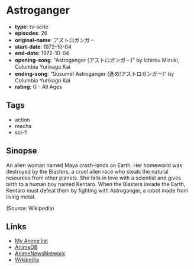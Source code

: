 # Astroganger

-   **type**: tv-serie
-   **episodes**: 26
-   **original-name**: アストロガンガー
-   **start-date**: 1972-10-04
-   **end-date**: 1972-10-04
-   **opening-song**: "Astroganger (アストロガンガー)" by Ichirou Mizuki, Columbia Yurikago Kai
-   **ending-song**: "Susume! Astroganger (進め!アストロガンガー)" by Columbia Yurikago Kai
-   **rating**: G - All Ages

## Tags

-   action
-   mecha
-   sci-fi

## Sinopse

An alien woman named Maya crash-lands on Earth. Her homeworld was destroyed by the Blasters, a cruel alien race who steals the natural resources from other planets. She falls in love with a scientist and gives birth to a human boy named Kentaro. When the Blasters invade the Earth, Kentaro must defeat them by fighting with Astroganger, a robot made from living metal.

(Source: Wikipedia)

## Links

-   [My Anime list](https://myanimelist.net/anime/5311/Astroganger)
-   [AnimeDB](http://anidb.info/perl-bin/animedb.pl?show=anime&aid=3079)
-   [AnimeNewsNetwork](http://www.animenewsnetwork.com/encyclopedia/anime.php?id=1184)
-   [Wikipedia](http://en.wikipedia.org/wiki/Astroganger)
